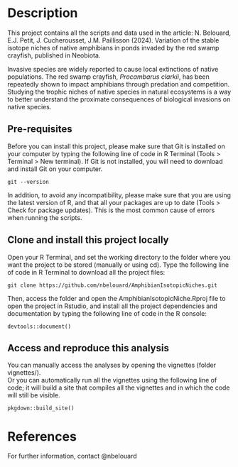 # Description

This project contains all the scripts and data used in the article: N. Belouard, E.J. Petit, J. Cucherousset, J.M. Paillisson (2024). Variation of the stable isotope niches of native amphibians in ponds invaded by the red swamp crayfish, published in Neobiota.

Invasive species are widely reported to cause local extinctions of native populations. The red swamp crayfish, _Procambarus clarkii_, has been repeatedly shown to impact amphibians through predation and competition. Studying the trophic niches of native species in natural ecosystems is a way to better understand the proximate consequences of biological invasions on native species. 

## Pre-requisites

Before you can install this project, please make sure that Git is installed on your computer by typing the following line of code in R Terminal (Tools > Terminal > New terminal). If Git is not installed, you will need to download and install Git on your computer.
```
git --version 
```

In addition, to avoid any incompatibility, please make sure that you are using the latest version of R, and that all your packages are up to date (Tools > Check for package updates). This is the most common cause of errors when running the scripts.

## Clone and install this project locally

Open your R Terminal, and set the working directory to the folder where you want the project to be stored (manually or using cd). Type the following line of code in R Terminal to download all the project files:

```
git clone https://github.com/nbelouard/AmphibianIsotopicNiches.git
```

Then, access the folder and open the AmphibianIsotopicNiche.Rproj file to open the project in Rstudio, and install all the project dependencies and documentation by typing the following line of code in the R console:
```
devtools::document()
```


## Access and reproduce this analysis

You can manually access the analyses by opening the vignettes (folder vignettes/).  
Or you can automatically run all the vignettes using the following line of code; it will build a site that compiles all the vignettes and in which the code will still be visible.
```
pkgdown::build_site()
```

# References

For further information, contact @nbelouard

